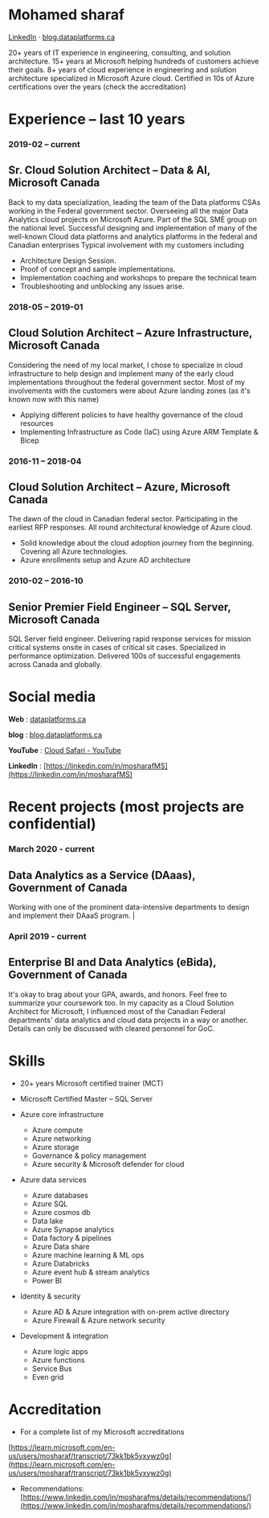 # Mohamed **sharaf**
[LinkedIn](https://linkedin.com/in/mosharafMS) · [blog.dataplatforms.ca](blog.dataplatforms.ca)

20+ years of IT experience in engineering, consulting, and solution architecture. 15+ years at Microsoft helping hundreds of customers achieve their goals. 8+ years of cloud experience in engineering and solution architecture specialized in Microsoft Azure cloud. Certified in 10s of Azure certifications over the years (check the accreditation)

# Experience – last 10 years


### 2019-02 – current

## Sr. Cloud Solution Architect – Data & AI, **Microsoft Canada**
Back to my data specialization, leading the team of the Data platforms CSAs working in the Federal government sector. Overseeing all the major Data Analytics cloud projects on Microsoft Azure.
Part of the SQL SME group on the national level.
Successful designing and implementation of many of the well-known Cloud data platforms and analytics platforms in the federal and Canadian enterprises
Typical involvement with my customers including
- Architecture Design Session.
- Proof of concept and sample implementations.
- Implementation coaching and workshops to prepare the technical team
- Troubleshooting and unblocking any issues arise.
### 2018-05 – 2019-01

## Cloud Solution Architect – Azure Infrastructure, **Microsoft Canada**
Considering the need of my local market, I chose to specialize in cloud infrastructure to help design and implement many of the early cloud implementations throughout the federal government sector.
Most of my involvements with the customers were about Azure landing zones (as it's known now with this name)

- Applying different policies to have healthy governance of the cloud resources
- Implementing Infrastructure as Code (IaC) using Azure ARM Template & Bicep


### 2016-11 – 2018-04

## Cloud Solution Architect – Azure, **Microsoft Canada**
The dawn of the cloud in Canadian federal sector. Participating in the earliest RFP responses. All round architectural knowledge of Azure cloud.
- Solid knowledge about the cloud adoption journey from the beginning. Covering all Azure technologies.
- Azure enrollments setup and Azure AD architecture

### 2010-02 – 2016-10

## Senior Premier Field Engineer – SQL Server, **Microsoft Canada**
SQL Server field engineer. Delivering rapid response services for mission critical systems onsite in cases of critical sit cases. Specialized in performance optimization. Delivered 100s of successful engagements across Canada and globally.



# Social media

**Web** : [dataplatforms.ca](https://dataplatforms.ca/)

**blog** : [blog.dataplatforms.ca](../blog.dataplatforms.ca)

**YouTube** : [Cloud Safari - YouTube](https://www.youtube.com/playlist?list=PLB4TCZKa_rG0rKEs2ndiRx_nm4WNMzEOV)

**LinkedIn** : [https://linkedin.com/in/mosharafMS](https://linkedin.com/in/mosharafMS)



# Recent projects (most projects are confidential)

### March 2020 - current

## Data Analytics as a Service (DAaas), **Government of Canada**
Working with one of the prominent data-intensive departments to design and implement their DAaaS program. |



### April 2019 - current

## Enterprise BI and Data Analytics (eBida), **Government of Canada**
It's okay to brag about your GPA, awards, and honors. Feel free to summarize your coursework too.
In my capacity as a Cloud Solution Architect for Microsoft, I influenced most of the Canadian Federal departments' data analytics and cloud data projects in a way or another. Details can only be discussed with cleared personnel for GoC.



# Skills

- 20+ years Microsoft certified trainer (MCT)
- Microsoft Certified Master – SQL Server
- Azure core infrastructure
  - Azure compute
  - Azure networking
  - Azure storage
  - Governance & policy management
  - Azure security & Microsoft defender for cloud
- Azure data services
   - Azure databases
   - Azure SQL
   - Azure cosmos db
   - Data lake
   - Azure Synapse analytics
   - Data factory & pipelines
   - Azure Data share
   - Azure machine learning & ML ops
   - Azure Databricks
   - Azure event hub & stream analytics
   - Power BI

- Identity & security
  - Azure AD & Azure integration with on-prem active directory
  - Azure Firewall & Azure network security
- Development & integration
  - Azure logic apps
  - Azure functions
  - Service Bus
  - Even grid



# Accreditation

- For a complete list of my Microsoft accreditations

[https://learn.microsoft.com/en-us/users/mosharaf/transcript/73kk1bk5yxywz0g](https://learn.microsoft.com/en-us/users/mosharaf/transcript/73kk1bk5yxywz0g)

- Recommendations: [https://www.linkedin.com/in/mosharafms/details/recommendations/](https://www.linkedin.com/in/mosharafms/details/recommendations/)


